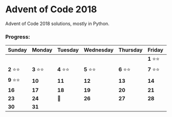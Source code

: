 # Advent of Code 2018

Advent of Code 2018 solutions, mostly in Python.

### Progress:

Sunday | Monday | Tuesday | Wednesday | Thursday | Friday | Saturday
------- | -------| ------- | ------- | -------| -------| -------
  |  |   |   |  |  | **1**  :star::star:
 **2** :star::star: | **3**  :star::star:  | **4**  :star::star:  | **5**  :star::star: | **6**  :star::star: | **7**  :star::star:  | **8**  :star::star: 
 **9** :star::star: | **10** | **11** | **12**  | **13** | **14** | **15** 
 **16** | **17** | **18** | **19** | **20** | **21** | **22**  
 **23** | **24** | :christmas_tree: | **26** | **27** | **28** | **29** 
 **30** | **31** |   |   |   |   |   